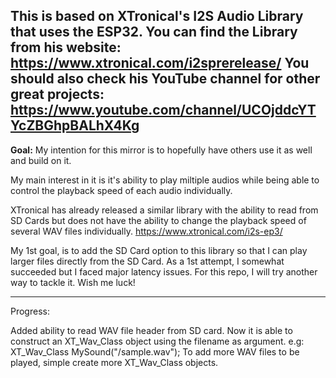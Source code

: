 

This is based on XTronical's I2S Audio Library that uses the ESP32.
You can find the Library from his website: https://www.xtronical.com/i2sprerelease/
You should also check his YouTube channel for other great projects: https://www.youtube.com/channel/UCOjddcYTYcZBGhpBALhX4Kg
---------------------------------------------

<b>Goal:</b>
My intention for this mirror is to hopefully have others use it as well and build on it.

My main interest in it is it's ability to play miltiple audios while being able to control the playback speed of each audio individually.

XTronical has already released a similar library with the ability to read from SD Cards but does not have the ability to change the playback speed of several WAV files individually.
https://www.xtronical.com/i2s-ep3/

My 1st goal, is to add the SD Card option to this library so that I can play larger files directly from the SD Card. As a 1st attempt, I somewhat succeeded but I faced major latency issues. For this repo, I will try another way to tackle it. Wish me luck!

-----------------------------------------

Progress:

Added ability to read WAV file header from SD card.
Now it is able to construct an XT_Wav_Class object using the filename as argument. e.g: XT_Wav_Class MySound("/sample.wav");
To add more WAV files to be played, simple create more XT_Wav_Class objects.




